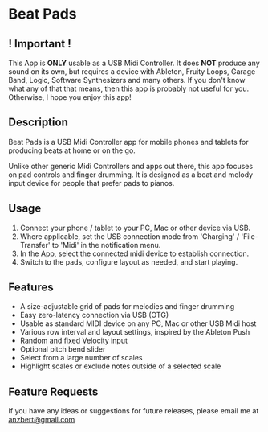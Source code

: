 # Beat Pads

## ! Important !

This App is **ONLY** usable as a USB Midi Controller. It does **NOT** produce any sound on its own, but requires a device with Ableton, Fruity Loops, Garage Band, Logic, Software Synthesizers and many others. If you don't know what any of that that means, then this app is probably not useful for you. Otherwise, I hope you enjoy this app!

## Description

Beat Pads is a USB Midi Controller app for mobile phones and tablets for producing beats at home or on the go.

Unlike other generic Midi Controllers and apps out there, this app focuses on pad controls and finger drumming. It is designed as a beat and melody input device for people that prefer pads to pianos.

## Usage

1. Connect your phone / tablet to your PC, Mac or other device via USB.
2. Where applicable, set the USB connection mode from 'Charging' / 'File-Transfer' to 'Midi' in the notification menu.
3. In the App, select the connected midi device to establish connection.
4. Switch to the pads, configure layout as needed, and start playing.

## Features

- A size-adjustable grid of pads for melodies and finger drumming
- Easy zero-latency connection via USB (OTG)
- Usable as standard MIDI device on any PC, Mac or other USB Midi host
- Various row interval and layout settings, inspired by the Ableton Push
- Random and fixed Velocity input
- Optional pitch bend slider
- Select from a large number of scales
- Highlight scales or exclude notes outside of a selected scale

## Feature Requests

If you have any ideas or suggestions for future releases, please email me at anzbert@gmail.com
